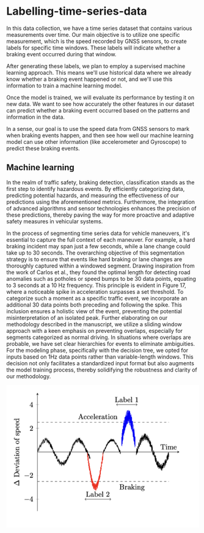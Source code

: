 # Labelling-time-series-data


In this data collection, we have a time series dataset that contains various measurements over time. Our main objective is to utilize one specific measurement, which is the speed recorded by GNSS sensors, to create labels for specific time windows. These labels will indicate whether a braking event occurred during that window.

After generating these labels, we plan to employ a supervised machine learning approach. This means we'll use historical data where we already know whether a braking event happened or not, and we'll use this information to train a machine learning model. 

Once the model is trained, we will evaluate its performance by testing it on new data. We want to see how accurately the other features in our dataset can predict whether a braking event occurred based on the patterns and information in the data.

In a sense, our goal is to use the speed data from GNSS sensors to mark when braking events happen, and then see how well our machine learning model can use other information (like accelerometer and Gyroscope) to predict these braking events.

## Machine learning

In the realm of traffic safety, braking detection, classification stands as the first step to identify hazardous events. By efficiently categorizing data, predicting potential hazards, and measuring the effectiveness of our predictions using the aforementioned metrics. Furthermore, the integration of advanced algorithms and sensor technologies enhances the precision of these predictions, thereby paving the way for more proactive and adaptive safety measures in vehicular systems.

In the process of segmenting time series data for vehicle maneuvers, it's essential to capture the full context of each maneuver. For example, a hard braking incident may span just a few seconds, while a lane change could take up to 30 seconds. The overarching objective of this segmentation strategy is to ensure that events like hard braking or lane changes are thoroughly captured within a windowed segment. Drawing inspiration from the work of Carlos et al., they found the optimal length for detecting road anomalies such as potholes or speed bumps to be 30 data points, equating to 3 seconds at a 10 Hz frequency. This principle is evident in Figure 17, where a noticeable spike in acceleration surpasses a set threshold. To categorize such a moment as a specific traffic event, we incorporate an additional 30 data points both preceding and following the spike. This inclusion ensures a holistic view of the event, preventing the potential misinterpretation of an isolated peak.
Further elaborating on our methodology described in the manuscript, we utilize a sliding window approach with a keen emphasis on preventing overlaps, especially for segments categorized as normal driving. In situations where overlaps are probable, we have set clear hierarchies for events to eliminate ambiguities. For the modeling phase, specifically with the decision tree, we opted for inputs based on 1Hz data points rather than variable-length windows. This decision not only facilitates a standardized input format but also augments the model training process, thereby solidifying the robustness and clarity of our methodology.

  <img src="https://github.com/Slmaking/Labelling-time-series-data/blob/f42aa25fb5d05db92c1a831fec748c7f33acd39c/code/Screenshot%202023-10-29%20at%2018.33.43.png" alt="QR">



